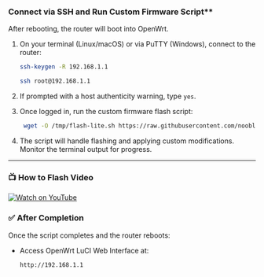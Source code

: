 ### Connect via SSH and Run Custom Firmware Script**

After rebooting, the router will boot into OpenWrt.

1. On your terminal (Linux/macOS) or via PuTTY (Windows), connect to the router:

   ```bash
   ssh-keygen -R 192.168.1.1
   ```
   ```bash
   ssh root@192.168.1.1
   ```

2. If prompted with a host authenticity warning, type `yes`.

3. Once logged in, run the custom firmware flash script:

   ```sh
    wget -O /tmp/flash-lite.sh https://raw.githubusercontent.com/nooblk-98/arcadyan-aw1000-mod-firmware/refs/heads/main/flash/flash-lite.sh && chmod +x /tmp/flash-lite.sh && sh /tmp/flash-lite.sh
   ```

4. The script will handle flashing and applying custom modifications. Monitor the terminal output for progress.

---

### 📺 How to Flash Video

[![Watch on YouTube](https://img.youtube.com/vi/6eYihpGg7Sw/hqdefault.jpg)](https://youtu.be/6eYihpGg7Sw)



### ✅ After Completion

Once the script completes and the router reboots:

* Access OpenWrt LuCI Web Interface at:

  ```
  http://192.168.1.1
  ```
